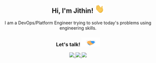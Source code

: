 <div align="center">
<h2> Hi, I'm Jithin! <img src="https://github.com/jjscaria/jjscaria/blob/master/Hi.gif" width="30"></h2>

I am a DevOps/Platform Engineer trying to solve today's problems using engineering skills.

<h3> Let's talk! <img src="https://github.com/jjscaria/jjscaria/blob/master/handshake.gif" width ="60"></h3>

<a href="https://jjscaria.com/" target="_blank">
<img src="https://img.shields.io/badge/website-000000?style=for-the-badge&logo=About.me&logoColor=white"/>
</a>

<a href="mailto:jobs@jjscaria.com" target="_blank">
<img src="https://img.shields.io/badge/ProtonMail-8B89CC?style=for-the-badge&logo=protonmail&logoColor=white"/>
</a>

<a href="https://linkedin.com/in/jjscaria" target="_blank">
<img src="https://img.shields.io/badge/LinkedIn-0077B5?style=for-the-badge&logo=linkedin&logoColor=white"/>
</a>
</div>

<!--
- 🔭 I’m currently working on ...
- 🌱 I’m currently learning ...
- 👯 I’m looking to collaborate on ...
- 🤔 I’m looking for help with ...
- 💬 Ask me about ...
- 📫 How to reach me: ...
- 😄 Pronouns: ...
- ⚡ Fun fact: ...
-->
